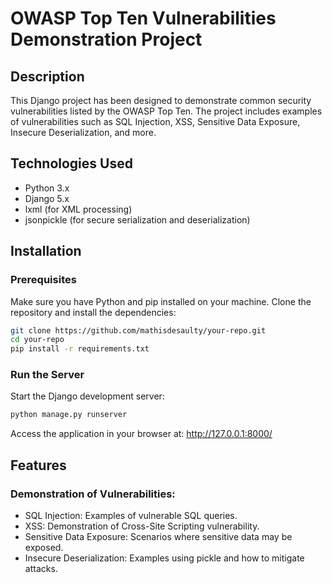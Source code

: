 # OWASP Top Ten Vulnerabilities Demonstration Project

## Description

This Django project has been designed to demonstrate common security vulnerabilities listed by the OWASP Top Ten. The project includes examples of vulnerabilities such as SQL Injection, XSS, Sensitive Data Exposure, Insecure Deserialization, and more.

## Technologies Used

- Python 3.x
- Django 5.x
- lxml (for XML processing)
- jsonpickle (for secure serialization and deserialization)

## Installation

### Prerequisites

Make sure you have Python and pip installed on your machine. Clone the repository and install the dependencies:

```bash
git clone https://github.com/mathisdesaulty/your-repo.git
cd your-repo
pip install -r requirements.txt
```

### Run the Server
Start the Django development server:
```bash
python manage.py runserver
```
Access the application in your browser at: http://127.0.0.1:8000/

## Features
### Demonstration of Vulnerabilities:

- SQL Injection: Examples of vulnerable SQL queries.
- XSS: Demonstration of Cross-Site Scripting vulnerability.
- Sensitive Data Exposure: Scenarios where sensitive data may be exposed.
- Insecure Deserialization: Examples using pickle and how to mitigate attacks.

